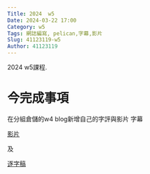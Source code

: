 ```yaml
---
Title: 2024  w5
Date: 2024-03-22 17:00
Category: w5
Tags: 網誌編寫, pelican,字幕,影片
Slug: 41123119-w5
Author: 41123119
---
```


2024 w5課程.

<!-- PELICAN_END_SUMMARY -->

# 今完成事項
<p>在分組倉儲的w4 blog新增自己的字評與影片 字幕</p>


<a href="
https://nfuedu-my.sharepoint.com/:v:/g/personal/41123119_nfu_edu_tw/EeGW7m9iY5tJkDUgzzq3fH4B83ETe0vDPqSYLORW6I3B5g?e=58uh5Q">影片</a>

 及 

<a href=" https://nfuedu-my.sharepoint.com/:t:/g/personal/41123119_nfu_edu_tw/EVJQRrVtylVKtuM7_F2ElKABxKFPszDOjyckey4MCZCTjw?e=RFxfP1">逐字稿</a>
 